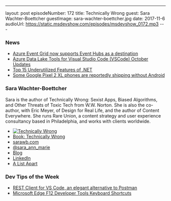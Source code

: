 ---
layout: post
episodeNumber: 172
title: Technically Wrong
guest:  Sara Wachter-Boettcher
guestImage: sara-wachter-boettcher.jpg
date: 2017-11-6
audioUrl: https://static.msdevshow.com/episodes/msdevshow_0172.mp3
--- 

### News

 - [Azure Event Grid now supports Event Hubs as a destination](https://azure.microsoft.com/en-us/blog/azure-event-grid-now-supports-event-hubs-as-a-destination/)
 - [Azure Data Lake Tools for Visual Studio Code (VSCode) October Updates](https://azure.microsoft.com/en-us/blog/azure-data-lake-tools-for-visual-studio-code-vscode-october-updates/)
 - [Top 15 Underutilized Features of .NET](https://automatetheplanet.com/top-15-underutilized-features-dotnet/)
 - [Some Google Pixel 2 XL phones are reportedly shipping without Android](https://www.engadget.com/2017/11/02/some-google-pixel-2-xl-phones-are-reportedly-shipping-without-an/)

### Sara Wachter-Boettcher

Sara is the author of Technically Wrong: Sexist Apps, Biased Algorithms, and Other Threats of Toxic Tech from W.W. Norton. She is also the co-author, with Eric Meyer, of Design for Real Life, and the author of Content Everywhere. She runs Rare Union, a content strategy and user experience consultancy based in Philadelphia, and works with clients worldwide.

 - [![Technically Wrong](book.jpg)](http://amzn.to/2xZbx8E)
 - [Book: Technically Wrong](http://amzn.to/2xZbx8E)
 - [sarawb.com](http://www.sarawb.com/)
 - [@sara\_ann\_marie](https://twitter.com/sara_ann_marie)
 - [Blog](https://medium.com/@sara_ann_marie)
 - [LinkedIn](https://www.linkedin.com/in/saraboettcher/)
 - [A List Apart](https://alistapart.com/author/sboettcher)

### Dev Tips of the Week

 - [REST Client for VS Code, an elegant alternative to Postman](http://josephwoodward.co.uk/2017/10/rest-%20client-for-vs-code-an-elegant-alternative-postman)
 - [Microsoft Edge F12 Developer Tools Keyboard Shortcuts](https://docs.microsoft.com/en-us/microsoft-edge/f12-devtools-guide#general-shortcuts)
